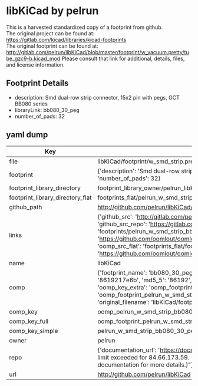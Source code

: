 # libKiCad by pelrun  
This is a harvested standardized copy of a footprint from github.  
The original project can be found at:  
https://gitlab.com/kicad/libraries/kicad-footprints  
The original footprint can be found at:
http://gitlab.com/pelrun/libKiCad/blob/master/footprint/w_vacuum.pretty/tube_gzc9-b.kicad_mod
Please consult that link for additional, details, files, and license information.  
## Footprint Details
* description: Smd dual-row strip connector, 15x2 pin with pegs, GCT BB080 series  
* libraryLink: bb080_30_peg  
* number_of_pads: 32  
## yaml dump  
| Key | Value |  
| --- | --- |  
| file | libKiCad/footprint/w_smd_strip.pretty/bb080_30_peg.kicad_mod |  
| footprint | {'description': 'Smd dual-row strip connector, 15x2 pin with pegs, GCT BB080 series', 'libraryLink': 'bb080_30_peg', 'number_of_pads': 32} |  
| footprint_library_directory | footprint_library_owner/pelrun_libKiCad |  
| footprint_library_directory_flat | footprints_flat/pelrun_w_smd_strip_bb080_30_peg/working |  
| github_path | http://github.com/pelrun/libKiCad/blob/master/footprint/w_smd_strip.pretty/bb080_30_peg.kicad_mod |  
| links | {'github_src': 'http://gitlab.com/pelrun/libKiCad/blob/master/footprint/w_vacuum.pretty/tube_gzc9-b.kicad_mod', 'github_src_repo': 'https://gitlab.com/kicad/libraries/kicad-footprints', 'oomp_bot': 'footprints/pelrun_w_smd_strip_bb080_30_peg/working', 'oomp_bot_github': 'https://github.com/oomlout/oomlout_oomp_footprint_bot/tree/main/footprints/pelrun_w_smd_strip_bb080_30_peg/working', 'oomp_src_flat': 'footprints_flat/footprints_flat/pelrun_w_smd_strip_bb080_30_peg/working', 'oomp_src_flat_github': 'https://github.com/oomlout/oomlout_oomp_footprint_src/tree/main/footprints_flat/pelrun_w_smd_strip_bb080_30_peg/working'} |  
| name | libKiCad |  
| oomp | {'footprint_name': 'bb080_30_peg', 'library_name': 'w_smd_strip', 'md5': '8619217e6b04002700fc9f7901a8c396', 'md5_10': '8619217e6b', 'md5_5': '86192', 'md5_6': '861921', 'oomp_key': 'oomp_pelrun_w_smd_strip_bb080_30_peg', 'oomp_key_extra': 'oomp_footprint_pelrun_w_smd_strip_bb080_30_peg', 'oomp_key_full': 'oomp_footprint_pelrun_w_smd_strip_bb080_30_peg_861921', 'oomp_key_simple': 'pelrun_w_smd_strip_bb080_30_peg', 'original_filename': 'libKiCad/footprint/w_smd_strip.pretty/bb080_30_peg.kicad_mod', 'owner_name': 'pelrun'} |  
| oomp_key | oomp_pelrun_w_smd_strip_bb080_30_peg |  
| oomp_key_full | oomp_footprint_pelrun_w_smd_strip_bb080_30_peg |  
| oomp_key_simple | pelrun_w_smd_strip_bb080_30_peg |  
| owner | pelrun |  
| repo | {'documentation_url': 'https://docs.github.com/rest/overview/resources-in-the-rest-api#rate-limiting', 'message': "API rate limit exceeded for 84.66.173.59. (But here's the good news: Authenticated requests get a higher rate limit. Check out the documentation for more details.)"} |  
| url | http://github.com/pelrun/libKiCad |  

